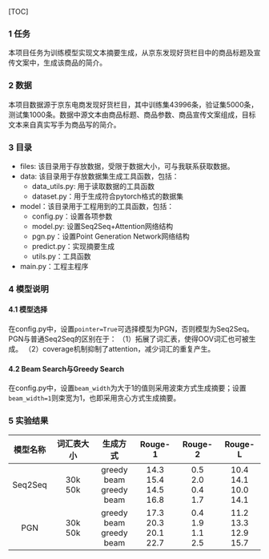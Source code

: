 [TOC]

### 1 任务
本项目任务为训练模型实现文本摘要生成，从京东发现好货栏目中的商品标题及宣传文案中，生成该商品的简介。


### 2 数据
本项目数据源于京东电商发现好货栏目，其中训练集43996条，验证集5000条，测试集1000条。数据中源文本由商品标题、商品参数、商品宣传文案组成，目标文本来自真实写手为商品写的简介。


### 3 目录
+ files: 该目录用于存放数据，受限于数据大小，可与我联系获取数据。
+ data: 该目录用于存放数据集生成工具函数，包括：
    + data_utils.py: 用于读取数据的工具函数
    + dataset.py：用于生成符合pytorch格式的数据集
+ model：该目录用于工程用到的工具函数，包括：
    + config.py：设置各项参数
    + model.py: 设置Seq2Seq+Attention网络结构
    + pgn.py：设置Point Generation Network网络结构
    + predict.py：实现摘要生成
    + utils.py：工具函数
+ main.py：工程主程序


### 4 模型说明

#### 4.1 模型选择
在config.py中，设置```pointer=True```可选择模型为PGN，否则模型为Seq2Seq。
PGN与普通Seq2Seq的区别在于：
（1）拓展了词汇表，使得OOV词汇也可被生成。
（2）coverage机制抑制了attention，减少词汇的重复产生。

#### 4.2 Beam Search与Greedy Search
在config.py中，设置```beam_width```为大于1的值则采用波束方式生成摘要；设置```beam_width=1```则束宽为1，也即采用贪心方式生成摘要。


### 5 实验结果

| 模型名称 | 词汇表大小 | 生成方式 | Rouge-1 | Rouge-2 | Rouge-L |
| :-----: | :----: | :----: | :----: | :----: | :----: |
| Seq2Seq | 30k <br> 50k | greedy <br> beam <br> greedy <br> beam | 14.3 <br> 15.4 <br> 14.5 <br> 16.8 | 0.5 <br> 2.0 <br> 0.4 <br> 1.7 | 10.4 <br> 14.1 <br> 10.0 <br> 14.1 |
| PGN | 30k <br> 50k | greedy <br> beam <br> greedy <br> beam | 17.3 <br> 20.3 <br> 20.1 <br> 22.7 | 0.4 <br> 1.9 <br> 1.1 <br> 2.5 | 11.2 <br> 13.3 <br> 12.9 <br> 15.7 |
